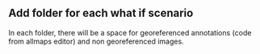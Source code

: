 

## Add folder for each what if scenario

In each folder, there will be a space for georeferenced annotations (code from allmaps editor) and non georeferenced images.
